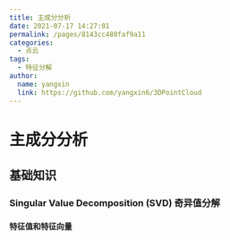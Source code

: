 ```yaml
---
title: 主成分分析
date: 2021-07-17 14:27:01
permalink: /pages/8143cc480faf9a11
categories: 
  - 点云
tags: 
  - 特征分解
author: 
  name: yangxin
  link: https://github.com/yangxin6/3DPointCloud
---
```

# 主成分分析
## 基础知识
### Singular Value Decomposition (SVD) 奇异值分解
#### 特征值和特征向量
 
